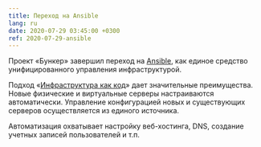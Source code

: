 ```yaml
---
title: Переход на Ansible
lang: ru
date: 2020-07-29 03:45:00 +0300
ref: 2020-07-29-ansible
---
```


Проект «Бункер» завершил переход на [Ansible][1],
как единое средство унифицированного управления инфраструктурой.

Подход «[Инфраструктура как код][2]» дает значительные преимущества.
Новые физические и виртуальные серверы настраиваются автоматически.
Управление конфигурацией новых и существующих серверов осуществляется
из единого источника.

Автоматизация охватывает настройку веб-хостинга, DNS,
создание учетных записей пользователей и т.п.

[1]: https://www.ansible.com/
[2]: https://ru.wikipedia.org/wiki/%D0%98%D0%BD%D1%84%D1%80%D0%B0%D1%81%D1%82%D1%80%D1%83%D0%BA%D1%82%D1%83%D1%80%D0%B0_%D0%BA%D0%B0%D0%BA_%D0%BA%D0%BE%D0%B4
